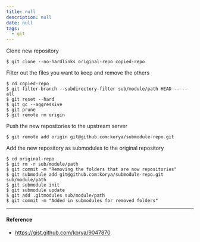 ```yaml
---
title: null
description: null
date: null
tags:
  - git
---
```


Clone new repository

```shell
$ git clone --no-hardlinks original-repo copied-repo
```

Filter out the files you want to keep and remove the others

```shell
$ cd copied-repo
$ git filter-branch --subdirectory-filter sub/module/path HEAD -- --all
$ git reset --hard
$ git gc --aggressive
$ git prune
$ git remote rm origin
```

Push the new repositories to the upstream server

```shell
$ git remote add origin git@github.com:korya/submodule-repo.git
```

Add the new repository as submodules to the original repository

```shell
$ cd original-repo
$ git rm -r sub/module/path
$ git commit -m "Removing the folders that are now repositories"
$ git submodule add git@github.com:korya/submodule-repo.git sub/module/path
$ git submodule init
$ git submodule update
$ git add .gitmodules sub/module/path
$ git commit -m "Added in submodules for removed folders"
```

---

#### Reference

- https://gist.github.com/korya/9047870
